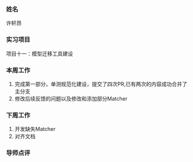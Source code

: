 ### 姓名
许轩昂

### 实习项目
项目十一：模型迁移工具建设

### 本周工作

1. 完成第一部分，单测规范化建设，提交了四次PR,已有两次的内容成功合并了主分支
2. 修改后续反馈的问题以及修改和添加部分Matcher
 
### 下周工作

1. 开发缺失Matcher
2. 对齐文档


### 导师点评

